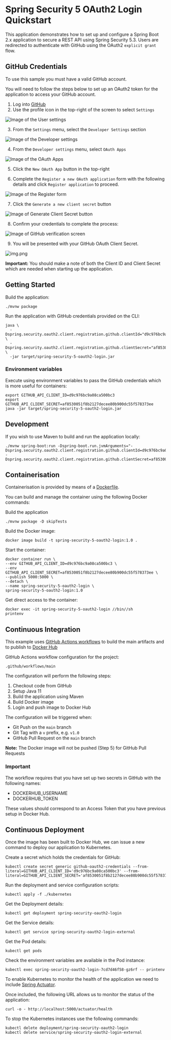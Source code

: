 # Spring Security 5 OAuth2 Login Quickstart

This application demonstrates how to set up and configure a Spring Boot 2.x application to secure a REST API using Spring Security 5.3. Users are redirected to authenticate with GitHub using the OAuth2 `explicit grant` flow.

## GitHub Credentials

To use this sample you must have a valid GitHub account.

You will need to follow the steps below to set up an OAuth2 token for the application to access your GitHub account.

1. Log into [GitHub](https://github.com/)
2. Use the profile icon in the top-right of the screen to select `Settings`

![Image of the User settings](images/settings.png)

3. From the `Settings` menu, select the `Developer Settings` section

![Image of the Developer settings](images/dev-settings.png)

4. From the `Developer settings` menu, select `OAuth Apps`

![Image of the OAuth Apps](images/oauth2-apps.png)

5. Click the `New OAuth App` button in the top-right

6. Complete the `Register a new OAuth application` form with the following details and click `Register application` to proceed.

![Image of the Register form](images/register.png)

7. Click the `Generate a new client secret` button

![Image of Generate Client Secret button](images/credentials.png)

8. Confirm your credentials to complete the process:

![Image of GitHub verification screen](images/verify.png)

9. You will be presented with your GitHub OAuth Client Secret.   

![img.png](images/secret.png)

**Important:** You should make a note of both the Client ID and Client Secret which are needed when starting up the application.

## Getting Started

Build the application:

```shell
./mvnw package
```

Run the application with GitHub credentials provided on the CLI:
```shell
java \
  -Dspring.security.oauth2.client.registration.github.clientId="d9c976bc9a08ca500bc3" \
  -Dspring.security.oauth2.client.registration.github.clientSecret="af8530051f8b2127decee80b900dc55f578373ee" \
  -jar target/spring-security-5-oauth2-login.jar
```

### Environment variables
Execute using environment variables to pass the GitHub credentials which is more useful for containers:
```shell
export GITHUB_API_CLIENT_ID=d9c976bc9a08ca500bc3
export GITHUB_API_CLIENT_SECRET=af8530051f8b2127decee80b900dc55f578373ee
java -jar target/spring-security-5-oauth2-login.jar
```

## Development

If you wish to use Maven to build and run the application locally:
```shell
./mvnw spring-boot:run -Dspring-boot.run.jvmArguments="-Dspring.security.oauth2.client.registration.github.clientId=d9c976bc9a08ca500bc3 -Dspring.security.oauth2.client.registration.github.clientSecret=af8530051f8b2127decee80b900dc55f578373ee"
```

## Containerisation

Containerisation is provided by means of a [Dockerfile](https://docs.docker.com/engine/reference/builder/).

You can build and manage the container using the following Docker commands:

Build the application
```shell
./mvnw package -D skipTests
```

Build the Docker image:
```shell
docker image build -t spring-security-5-oauth2-login:1.0 .
```

Start the container:
```shell
docker container run \
--env GITHUB_API_CLIENT_ID=d9c976bc9a08ca500bc3 \
--env GITHUB_API_CLIENT_SECRET=af8530051f8b2127decee80b900dc55f578373ee \
--publish 5000:5000 \
--detach \
--name spring-security-5-oauth2-login \
spring-security-5-oauth2-login:1.0
```

Get direct access to the container:
```shell
docker exec -it spring-security-5-oauth2-login //bin//sh
printenv
```

## Continuous Integration

This example uses [GitHub Actions workflows](https://docs.github.com/en/actions) to build the main artifacts and to publish to [Docker Hub](https://hub.docker.com/)

GitHub Actions workflow configuration for the project:
```shell
.github/workflows/main
```

The configuration will perform the following steps:
1. Checkout code from GitHub
2. Setup Java 11
3. Build the application using Maven
4. Build Docker image
5. Login and push image to Docker Hub

The configuration will be triggered when:

- Git Push on the `main` branch
- Git Tag with a `v` prefix, e.g. `v1.0`
- GitHub Pull Request on the `main` branch

**Note:** The Docker image will not be pushed (Step 5) for GitHub Pull Requests 

### Important
The workflow requires that you have set up two secrets in GitHub with the following names:
- DOCKERHUB_USERNAME
- DOCKERHUB_TOKEN

These values should correspond to an Access Token that you have previous setup in Docker Hub.

## Continuous Deployment

Once the image has been built to Docker Hub, we can issue a new command to deploy our application to Kubernetes.

Create a secret which holds the credentials for GitHub:
```shell
kubectl create secret generic github-oauth2-credentials --from-literal=GITHUB_API_CLIENT_ID='d9c976bc9a08ca500bc3' --from-literal=GITHUB_API_CLIENT_SECRET='af8530051f8b2127decee80b900dc55f578373ee'
```

Run the deployment and service configuration scripts:
```shell
kubectl apply -f ./kubernetes
```

Get the Deployment details:
```shell
kubectl get deployment spring-security-oauth2-login
```

Get the Service details:
```shell
kubectl get service spring-security-oauth2-login-external
```

Get the Pod details:
```shell
kubectl get pods
```

Check the environment variables are available in the Pod instance:
```shell
kubectl exec spring-security-oauth2-login-7cd7d46f58-gz6rf -- printenv
```

To enable Kubernetes to monitor the health of the application we need to include [Spring Actuator](https://docs.spring.io/spring-boot/docs/current/reference/html/actuator.html).  

Once included, the following URL allows us to monitor the status of the application:
```shell
curl -o - http://localhost:5000/actuator/health
```

To stop the Kubernetes instances use the following commands:
```shell
kubectl delete deployment/spring-security-oauth2-login
kubectl delete service/spring-security-oauth2-login-external
```